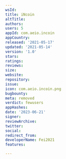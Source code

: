 ```yaml
---
wsId: 
title: iNcoin
altTitle: 
authors: 
users: 5
appId: com.aeio.incoin
appCountry: 
released: '2021-05-17'
updated: '2021-05-14'
version: '1.0'
stars: 
ratings: 
reviews: 
size: 
website: 
repository: 
issue: 
icon: com.aeio.incoin.png
bugbounty: 
meta: removed
verdict: fewusers
appHashes: 
date: '2023-06-21'
signer: 
reviewArchive: 
twitter: 
social: 
redirect_from: 
developerName: Fei2021
features: 

---
```


